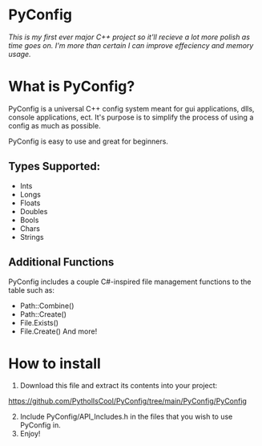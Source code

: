 # PyConfig
*This is my first ever major C++ project so it'll recieve a lot more polish as time goes on. I'm more than certain I can improve effeciency and memory usage.*
# What is PyConfig?
PyConfig is a universal C++ config system meant for gui applications, dlls, console applications, ect.
It's purpose is to simplify the process of using a config as much as possible.

PyConfig is easy to use and great for beginners.

## Types Supported:
- Ints
- Longs
- Floats
- Doubles
- Bools
- Chars
- Strings

## Additional Functions
PyConfig includes a couple C#-inspired file management functions to the table such as:
- Path::Combine()
- Path::Create()
- File.Exists()
- File.Create()
And more!

# How to install
1. Download this file and extract its contents into your project:

https://github.com/PytholIsCool/PyConfig/tree/main/PyConfig/PyConfig

2. Include PyConfig/API_Includes.h in the files that you wish to use PyConfig in.
3. Enjoy!
